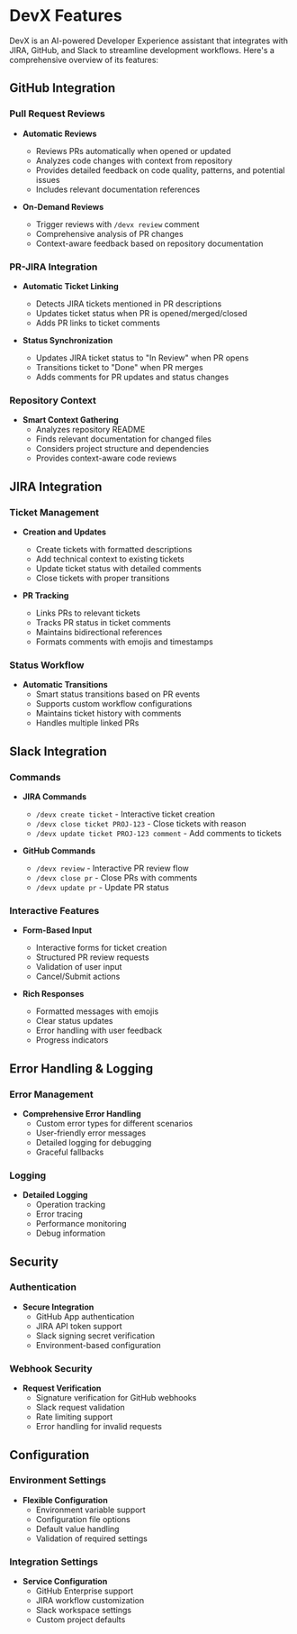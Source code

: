 # DevX Features

DevX is an AI-powered Developer Experience assistant that integrates with JIRA, GitHub, and Slack to streamline development workflows. Here's a comprehensive overview of its features:

## GitHub Integration

### Pull Request Reviews
- **Automatic Reviews**
  - Reviews PRs automatically when opened or updated
  - Analyzes code changes with context from repository
  - Provides detailed feedback on code quality, patterns, and potential issues
  - Includes relevant documentation references

- **On-Demand Reviews**
  - Trigger reviews with `/devx review` comment
  - Comprehensive analysis of PR changes
  - Context-aware feedback based on repository documentation

### PR-JIRA Integration
- **Automatic Ticket Linking**
  - Detects JIRA tickets mentioned in PR descriptions
  - Updates ticket status when PR is opened/merged/closed
  - Adds PR links to ticket comments

- **Status Synchronization**
  - Updates JIRA ticket status to "In Review" when PR opens
  - Transitions ticket to "Done" when PR merges
  - Adds comments for PR updates and status changes

### Repository Context
- **Smart Context Gathering**
  - Analyzes repository README
  - Finds relevant documentation for changed files
  - Considers project structure and dependencies
  - Provides context-aware code reviews

## JIRA Integration

### Ticket Management
- **Creation and Updates**
  - Create tickets with formatted descriptions
  - Add technical context to existing tickets
  - Update ticket status with detailed comments
  - Close tickets with proper transitions

- **PR Tracking**
  - Links PRs to relevant tickets
  - Tracks PR status in ticket comments
  - Maintains bidirectional references
  - Formats comments with emojis and timestamps

### Status Workflow
- **Automatic Transitions**
  - Smart status transitions based on PR events
  - Supports custom workflow configurations
  - Maintains ticket history with comments
  - Handles multiple linked PRs

## Slack Integration

### Commands
- **JIRA Commands**
  - `/devx create ticket` - Interactive ticket creation
  - `/devx close ticket PROJ-123` - Close tickets with reason
  - `/devx update ticket PROJ-123 comment` - Add comments to tickets

- **GitHub Commands**
  - `/devx review` - Interactive PR review flow
  - `/devx close pr` - Close PRs with comments
  - `/devx update pr` - Update PR status

### Interactive Features
- **Form-Based Input**
  - Interactive forms for ticket creation
  - Structured PR review requests
  - Validation of user input
  - Cancel/Submit actions

- **Rich Responses**
  - Formatted messages with emojis
  - Clear status updates
  - Error handling with user feedback
  - Progress indicators

## Error Handling & Logging

### Error Management
- **Comprehensive Error Handling**
  - Custom error types for different scenarios
  - User-friendly error messages
  - Detailed logging for debugging
  - Graceful fallbacks

### Logging
- **Detailed Logging**
  - Operation tracking
  - Error tracing
  - Performance monitoring
  - Debug information

## Security

### Authentication
- **Secure Integration**
  - GitHub App authentication
  - JIRA API token support
  - Slack signing secret verification
  - Environment-based configuration

### Webhook Security
- **Request Verification**
  - Signature verification for GitHub webhooks
  - Slack request validation
  - Rate limiting support
  - Error handling for invalid requests

## Configuration

### Environment Settings
- **Flexible Configuration**
  - Environment variable support
  - Configuration file options
  - Default value handling
  - Validation of required settings

### Integration Settings
- **Service Configuration**
  - GitHub Enterprise support
  - JIRA workflow customization
  - Slack workspace settings
  - Custom project defaults 